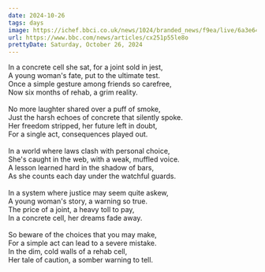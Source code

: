 ```yaml
---
date: 2024-10-26
tags: days
image: https://ichef.bbci.co.uk/news/1024/branded_news/f9ea/live/6a3e6470-9308-11ef-89ae-5575c76d98e6.jpg
url: https://www.bbc.com/news/articles/cx251p55le8o
prettyDate: Saturday, October 26, 2024
---
```

In a concrete cell she sat, for a joint sold in jest,<br>A young woman's fate, put to the ultimate test.<br>Once a simple gesture among friends so carefree,<br>Now six months of rehab, a grim reality.<br><br>No more laughter shared over a puff of smoke,<br>Just the harsh echoes of concrete that silently spoke.<br>Her freedom stripped, her future left in doubt,<br>For a single act, consequences played out.<br><br>In a world where laws clash with personal choice,<br>She's caught in the web, with a weak, muffled voice.<br>A lesson learned hard in the shadow of bars,<br>As she counts each day under the watchful guards.<br><br>In a system where justice may seem quite askew,<br>A young woman's story, a warning so true.<br>The price of a joint, a heavy toll to pay,<br>In a concrete cell, her dreams fade away.<br><br>So beware of the choices that you may make,<br>For a simple act can lead to a severe mistake.<br>In the dim, cold walls of a rehab cell,<br>Her tale of caution, a somber warning to tell.